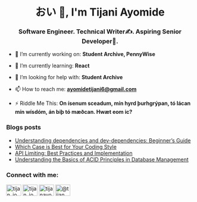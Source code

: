 <h1 align="center">おい 👋, I'm Tijani Ayomide</h1>
<h3 align="center">Software Engineer. Technical Writer✍️. Aspiring Senior Developer🥑.</h3>

- 🔭 I’m currently working on: **Student Archive, PennyWise**

- 🌱 I’m currently learning: **React**

- 🤝 I’m looking for help with: **Student Archive**

- 📫 How to reach me: **ayomidetijani6@gmail.com**

- ⚡ Riddle Me This:  **On ísenum sceadum, mín hyrd þurhgrýpan, tó lácan mín wísdóm, án biþ tó mæðcan. Hwæt eom ic?**

### Blogs posts
<!-- BLOG-POST-LIST:START -->
- [Understanding dependencies and dev-dependencies: Beginner’s Guide](https://dev.to/tijan_io/understanding-dependencies-and-dev-dependencies-beginners-guide-248h)
- [Which Case is Best for Your Coding Style](https://dev.to/tijan_io/which-case-is-best-for-your-coding-style-135o)
- [API Limiting: Best Practices and Implementation](https://dev.to/tijan_io/api-limiting-best-practices-and-implementation-49c8)
- [Understanding the Basics of ACID Principles in Database Management](https://dev.to/tijan_io/understanding-the-basics-of-acid-principles-in-database-management-3937)
<!-- BLOG-POST-LIST:END -->

<h3 align="left">Connect with me:</h3>
<p align="left">
<a href="https://dev.to/tijan_io" target="blank"><img align="center" src="https://raw.githubusercontent.com/rahuldkjain/github-profile-readme-generator/master/src/images/icons/Social/devto.svg" alt="tijan_io" height="30" width="40" /></a>
<a href="https://twitter.com/tijan_io" target="blank"><img align="center" src="https://raw.githubusercontent.com/rahuldkjain/github-profile-readme-generator/master/src/images/icons/Social/twitter.svg" alt="tijan_io" height="30" width="40" /></a>
<a href="https://linkedin.com/in/tijanayo" target="blank"><img align="center" src="https://raw.githubusercontent.com/rahuldkjain/github-profile-readme-generator/master/src/images/icons/Social/linked-in-alt.svg" alt="tijanayo" height="30" width="40" /></a>
<a href="https://hashnode.com/@tijan" target="blank"><img align="center" src="https://raw.githubusercontent.com/rahuldkjain/github-profile-readme-generator/master/src/images/icons/Social/hashnode.svg" alt="@tijan" height="30" width="40" /></a>
</p>